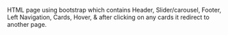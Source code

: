  HTML page using bootstrap which contains Header, Slider/carousel, Footer, Left Navigation, Cards, Hover, & after clicking on any cards it redirect to another page. 
